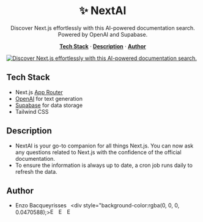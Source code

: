 <h1 align="center">✨ NextAI</h1>

<p align="center">
  Discover Next.js effortlessly with this AI-powered documentation search.
  <br/>
  Powered by OpenAI and Supabase.
</p>

<p align="center">
  <a href="#tech-stack"><strong>Tech Stack</strong></a> ·
  <a href="#description"><strong>Description</strong></a> ·
  <a href="#author"><strong>Author</strong></a>
</p>

<a href="https://www.nextai.dev">
    <img alt="Discover Next.js effortlessly with this AI-powered documentation search." src="https://github.com/bacqueyrisses/nextai/assets/96829831/01964fa2-6f98-4888-b574-48dd822b04a8">
</a>

<br/>

## Tech Stack

- Next.js [App Router](https://nextjs.org/docs/app)
- [OpenAI](https://openai.com) for text generation
- [Supabase](https://replicate.com) for data storage
- Tailwind CSS

## Description

- NextAI is your go-to companion for all things Next.js. You can now ask any questions related to Next.js with the confidence of the official documentation.
- To ensure the information is always up to date, a cron job runs daily to refresh the data.

## Author

- Enzo Bacqueyrisses &ensp;<div style="background-color:rgba(0, 0, 0, 0.0470588);><a href="https://twitter.com/bacqueyrisses"><img src="https://cdn.jsdelivr.net/npm/simple-icons@v5.15.0/icons/twitter.svg" style="width: 15px; height: auto;" alt="Enzo Bacqueyrisses Twitter Account" /></a>&ensp;<a href="https://github.com/bacqueyrisses"><img src="https://cdn.jsdelivr.net/npm/simple-icons@v5.15.0/icons/github.svg"  style="width: 15px; height: auto;" alt="Enzo Bacqueyrisses GitHub Account" /></a>&ensp;<a href="https://www.linkedin.com/in/bacqueyrisses/"><img src="https://cdn.jsdelivr.net/npm/simple-icons@v5.15.0/icons/linkedin.svg"  style="width: 15px; height: auto;" alt="Enzo Bacqueyrisses Linkedin Account" /></a></div>
